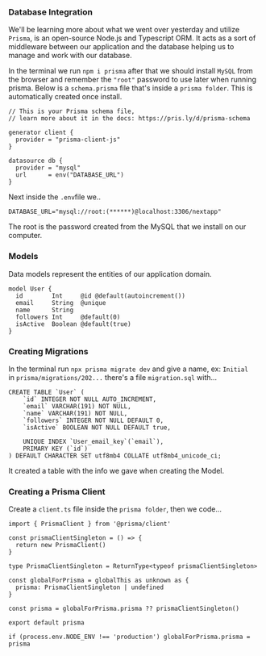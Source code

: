 ### Database Integration 
We'll be learning more about what we went over yesterday and utilize `Prisma`, is an open-source Node.js and Typescript ORM. It acts as a sort of middleware between our application and the database helping us to manage and work with our database.

In the terminal we run `npm i prisma` after that we should install `MySQL` from the browser and remember the `"root"` password to use later when running prisma. Below is a `schema.prisma` file that's inside a `prisma folder`. This is automatically created once install.
```
// This is your Prisma schema file,
// learn more about it in the docs: https://pris.ly/d/prisma-schema

generator client {
  provider = "prisma-client-js"
}

datasource db {
  provider = "mysql"
  url      = env("DATABASE_URL")
}
```
Next inside the `.env`file we..
```
DATABASE_URL="mysql://root:(******)@localhost:3306/nextapp"
```
The root is the password created from the MySQL that we install on our computer.

### Models
Data models represent the entities of our application domain.
```
model User {
  id        Int     @id @default(autoincrement())
  email     String  @unique
  name      String
  followers Int     @default(0)
  isActive  Boolean @default(true)
}
```

### Creating Migrations
In the terminal run `npx prisma migrate dev` and give a name, ex: `Initial` <br/>
in `prisma/migrations/202...` there's a file `migration.sql` with...
```
CREATE TABLE `User` (
    `id` INTEGER NOT NULL AUTO_INCREMENT,
    `email` VARCHAR(191) NOT NULL,
    `name` VARCHAR(191) NOT NULL,
    `followers` INTEGER NOT NULL DEFAULT 0,
    `isActive` BOOLEAN NOT NULL DEFAULT true,

    UNIQUE INDEX `User_email_key`(`email`),
    PRIMARY KEY (`id`)
) DEFAULT CHARACTER SET utf8mb4 COLLATE utf8mb4_unicode_ci;
```
It created a table with the info we gave when creating the Model.

### Creating a Prisma Client
Create a `client.ts` file inside the `prisma folder`, then we code... 
```
import { PrismaClient } from '@prisma/client'

const prismaClientSingleton = () => {
  return new PrismaClient()
}

type PrismaClientSingleton = ReturnType<typeof prismaClientSingleton>

const globalForPrisma = globalThis as unknown as {
  prisma: PrismaClientSingleton | undefined
}

const prisma = globalForPrisma.prisma ?? prismaClientSingleton()

export default prisma

if (process.env.NODE_ENV !== 'production') globalForPrisma.prisma = prisma
```

